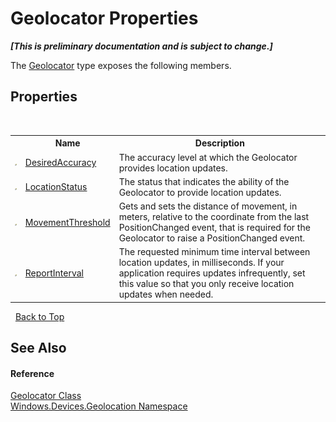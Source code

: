 # Geolocator Properties
 _**\[This is preliminary documentation and is subject to change.\]**_

The <a href="T_Windows_Devices_Geolocation_Geolocator">Geolocator</a> type exposes the following members.


## Properties
&nbsp;<table><tr><th></th><th>Name</th><th>Description</th></tr><tr><td>![Public property](media/pubproperty.gif "Public property")</td><td><a href="P_Windows_Devices_Geolocation_Geolocator_DesiredAccuracy">DesiredAccuracy</a></td><td>
The accuracy level at which the Geolocator provides location updates.</td></tr><tr><td>![Public property](media/pubproperty.gif "Public property")</td><td><a href="P_Windows_Devices_Geolocation_Geolocator_LocationStatus">LocationStatus</a></td><td>
The status that indicates the ability of the Geolocator to provide location updates.</td></tr><tr><td>![Public property](media/pubproperty.gif "Public property")</td><td><a href="P_Windows_Devices_Geolocation_Geolocator_MovementThreshold">MovementThreshold</a></td><td>
Gets and sets the distance of movement, in meters, relative to the coordinate from the last PositionChanged event, that is required for the Geolocator to raise a PositionChanged event.</td></tr><tr><td>![Public property](media/pubproperty.gif "Public property")</td><td><a href="P_Windows_Devices_Geolocation_Geolocator_ReportInterval">ReportInterval</a></td><td>
The requested minimum time interval between location updates, in milliseconds. If your application requires updates infrequently, set this value so that you only receive location updates when needed.</td></tr></table>&nbsp;
<a href="#geolocator-properties">Back to Top</a>

## See Also


#### Reference
<a href="T_Windows_Devices_Geolocation_Geolocator">Geolocator Class</a><br /><a href="N_Windows_Devices_Geolocation">Windows.Devices.Geolocation Namespace</a><br />